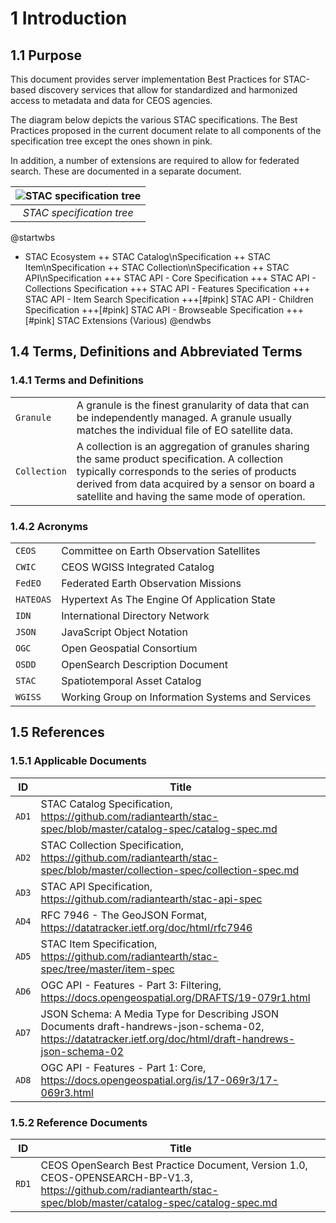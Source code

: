 
# 1 Introduction


## 1.1 Purpose

This document provides server implementation Best Practices for STAC-based discovery services that allow for standardized and harmonized access to metadata and data for CEOS agencies.

The diagram below depicts the various STAC specifications.  The Best Practices proposed in the current document relate to all components of the specification tree except the ones shown in pink.

In addition, a number of extensions are required to allow for federated search.  These are documented in a separate document.

| ![STAC specification tree](./figures/stac-tree.png "STAC Specification Tree") |
|:--:| 
| *STAC specification tree* |

@startwbs
+ STAC Ecosystem
++ STAC Catalog\nSpecification
++ STAC Item\nSpecification
++ STAC Collection\nSpecification
++ STAC API\nSpecification
+++ STAC API - Core Specification
+++ STAC API - Collections Specification
+++ STAC API - Features Specification
+++ STAC API - Item Search Specification
+++[#pink] STAC API - Children Specification
+++[#pink] STAC API - Browseable Specification
+++[#pink] STAC Extensions (Various)
@endwbs

## 1.4 Terms, Definitions and Abbreviated Terms

### 1.4.1 Terms and Definitions 

|  |   |  
| -------- | --------- | 
| `Granule` | A granule is the finest granularity of data that can be independently managed. A granule usually matches the individual file of EO satellite data.  | 
| `Collection` | A collection is an aggregation of granules sharing the same product specification. A collection typically corresponds to the series of products derived from data acquired by a sensor on board a satellite and having the same mode of operation.  | 


### 1.4.2 Acronyms


|  |   |  
| -------- | --------- | 
| `CEOS` | Committee on Earth Observation Satellites   | 
| `CWIC` | CEOS WGISS Integrated Catalog  | 
| `FedEO` | Federated Earth Observation Missions  | 
| `HATEOAS` | Hypertext As The Engine Of Application State  |
| `IDN` |  International Directory Network  | 
| `JSON` | JavaScript Object Notation  | 
| `OGC` | Open Geospatial Consortium  | 
| `OSDD` | OpenSearch Description Document  |
| `STAC` | Spatiotemporal Asset Catalog  |
| `WGISS` | Working Group on Information Systems and Services  | 


## 1.5 References



### 1.5.1 Applicable Documents

| **ID**  | **Title** | 
| -------- | --------- | 
| `AD1` <a name="AD1"></a> | STAC Catalog Specification, https://github.com/radiantearth/stac-spec/blob/master/catalog-spec/catalog-spec.md | 
| `AD2` <a name="AD2"></a> | STAC Collection Specification, https://github.com/radiantearth/stac-spec/blob/master/collection-spec/collection-spec.md  | 
| `AD3` <a name="AD3"></a>| STAC API Specification, https://github.com/radiantearth/stac-api-spec  | 
| `AD4` <a name="AD4"></a> | RFC 7946 - The GeoJSON Format, https://datatracker.ietf.org/doc/html/rfc7946 | 
| `AD5` <a name="AD5"></a> | STAC Item Specification, https://github.com/radiantearth/stac-spec/tree/master/item-spec   | 
| `AD6` <a name="AD6"></a> | OGC API - Features - Part 3: Filtering, https://docs.opengeospatial.org/DRAFTS/19-079r1.html  | 
| `AD7` <a name="AD7"></a>| JSON Schema: A Media Type for Describing JSON Documents              draft-handrews-json-schema-02, https://datatracker.ietf.org/doc/html/draft-handrews-json-schema-02 |
| `AD8` <a name="AD8"></a> | OGC API - Features - Part 1: Core, https://docs.opengeospatial.org/is/17-069r3/17-069r3.html | 


### 1.5.2 Reference Documents

| **ID**  | **Title** | 
| -------- | --------- | 
| `RD1` <a name="RD1"></a> | CEOS OpenSearch Best Practice Document, Version 1.0, CEOS-OPENSEARCH-BP-V1.3, https://github.com/radiantearth/stac-spec/blob/master/catalog-spec/catalog-spec.md | 

